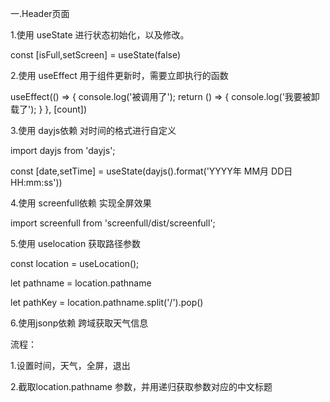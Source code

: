 一.Header页面

1.使用 useState 进行状态初始化，以及修改。

const [isFull,setScreen] = useState(false)

2.使用 useEffect 用于组件更新时，需要立即执行的函数

useEffect(() => {
    console.log('被调用了');
    return () => {
        console.log('我要被卸载了');
    }
}, [count])

3.使用 dayjs依赖 对时间的格式进行自定义

import dayjs from 'dayjs';

const [date,setTime] = useState(dayjs().format('YYYY年 MM月 DD日 HH:mm:ss'))

4.使用 screenfull依赖 实现全屏效果

import screenfull from 'screenfull/dist/screenfull';

5.使用 uselocation 获取路径参数

const location = useLocation();

let pathname = location.pathname

let pathKey = location.pathname.split('/').pop()

6.使用jsonp依赖 跨域获取天气信息

流程：

1.设置时间，天气，全屏，退出

2.截取location.pathname 参数，并用递归获取参数对应的中文标题








